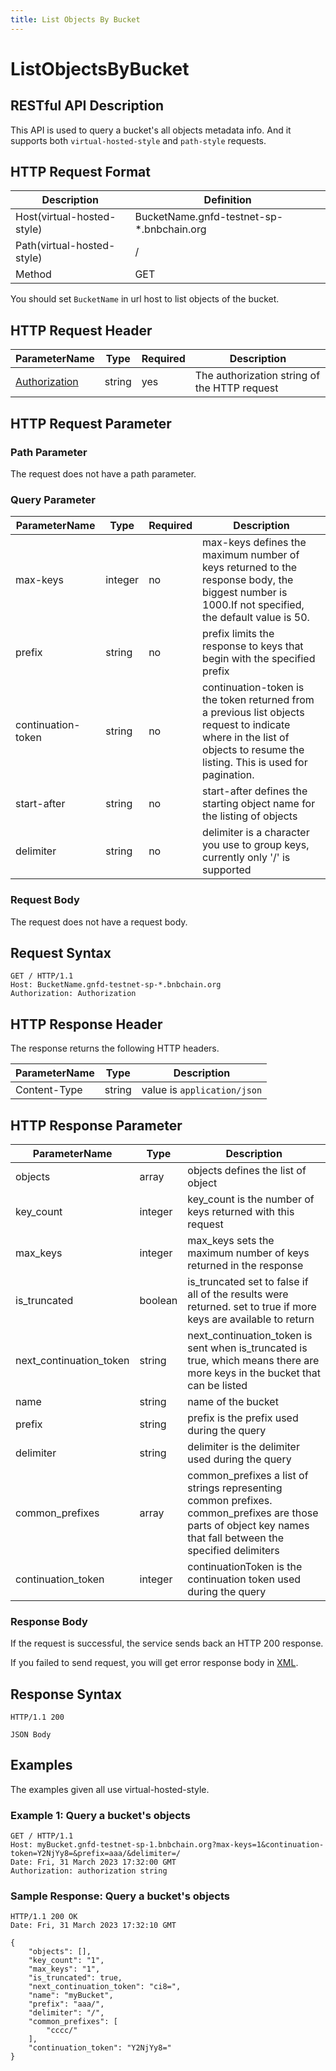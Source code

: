 ```yaml
---
title: List Objects By Bucket
---
```


# ListObjectsByBucket

## RESTful API Description

This API is used to query a bucket's all objects metadata info. And it supports both `virtual-hosted-style` and `path-style` requests.

## HTTP Request Format

| Description                | Definition                                |
|----------------------------|-------------------------------------------|
| Host(virtual-hosted-style) | BucketName.gnfd-testnet-sp-*.bnbchain.org |
| Path(virtual-hosted-style) | /                                         |
| Method                     | GET                                       |

You should set `BucketName` in url host to list objects of the bucket.

## HTTP Request Header

| ParameterName                                                      | Type   | Required | Description                                  |
|--------------------------------------------------------------------|--------|----------|----------------------------------------------|
| [Authorization](./referenece/gnfd_headers.md#authorization-header) | string | yes      | The authorization string of the HTTP request |

## HTTP Request Parameter

### Path Parameter

The request does not have a path parameter.

### Query Parameter

| ParameterName      | Type    | Required | Description                                                                                                                                                                |
|--------------------|---------|----------|----------------------------------------------------------------------------------------------------------------------------------------------------------------------------|
| max-keys           | integer | no       | max-keys defines the maximum number of keys returned to the response body, the biggest number is 1000.If not specified, the default value is 50.                           |
| prefix             | string  | no       | prefix limits the response to keys that begin with the specified prefix                                                                                                    |
| continuation-token | string  | no       | continuation-token is the token returned from a previous list objects request to indicate where in the list of objects to resume the listing. This is used for pagination. |
| start-after        | string  | no       | start-after defines the starting object name for the listing of objects                                                                                                    |
| delimiter          | string  | no       | delimiter is a character you use to group keys, currently only '/' is supported                                                                                            |

### Request Body

The request does not have a request body.

## Request Syntax

```HTTP
GET / HTTP/1.1
Host: BucketName.gnfd-testnet-sp-*.bnbchain.org
Authorization: Authorization
```

## HTTP Response Header

The response returns the following HTTP headers.

| ParameterName | Type   | Description                 |
|---------------|--------|-----------------------------|
| Content-Type  | string | value is `application/json` |

## HTTP Response Parameter

| ParameterName           | Type    | Description                                                                                                                                                    |
|-------------------------|---------|----------------------------------------------------------------------------------------------------------------------------------------------------------------|
| objects                 | array   | objects defines the list of object                                                                                                                             |
| key_count               | integer | key_count is the number of keys returned with this request                                                                                                     |
| max_keys                | integer | max_keys sets the maximum number of keys returned in the response                                                                                              |
| is_truncated            | boolean | is_truncated set to false if all of the results were returned. set to true if more keys are available to return                                                |
| next_continuation_token | string  | next_continuation_token is sent when is_truncated is true, which means there are more keys in the bucket that can be listed                                    |
| name                    | string  | name of the bucket                                                                                                                                             |
| prefix                  | string  | prefix is the prefix used during the query                                                                                                                     |
| delimiter               | string  | delimiter is the delimiter used during the query                                                                                                               |
| common_prefixes         | array   | common_prefixes a list of strings representing common prefixes. common_prefixes are those parts of object key names that fall between the specified delimiters |
| continuation_token      | integer | continuationToken is the continuation token used during the query                                                                                              |

### Response Body

If the request is successful, the service sends back an HTTP 200 response.

If you failed to send request, you will get error response body in [XML](./sp_response.md#sp-error-response).

## Response Syntax

```HTTP
HTTP/1.1 200

JSON Body
```

## Examples

The examples given all use virtual-hosted-style.

### Example 1: Query a bucket's objects

```HTTP
GET / HTTP/1.1
Host: myBucket.gnfd-testnet-sp-1.bnbchain.org?max-keys=1&continuation-token=Y2NjYy8=&prefix=aaa/&delimiter=/
Date: Fri, 31 March 2023 17:32:00 GMT
Authorization: authorization string
```

### Sample Response: Query a bucket's objects

```HTTP
HTTP/1.1 200 OK
Date: Fri, 31 March 2023 17:32:10 GMT

{
    "objects": [],
    "key_count": "1",
    "max_keys": "1",
    "is_truncated": true,
    "next_continuation_token": "ci8=",
    "name": "myBucket",
    "prefix": "aaa/",
    "delimiter": "/",
    "common_prefixes": [
        "cccc/"
    ],
    "continuation_token": "Y2NjYy8="
}
```

